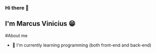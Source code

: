 ### Hi there 👋

## I'm Marcus Vinicius 😁

#About me
- 🌱 I'm currently learning programming (both front-end and back-end)
